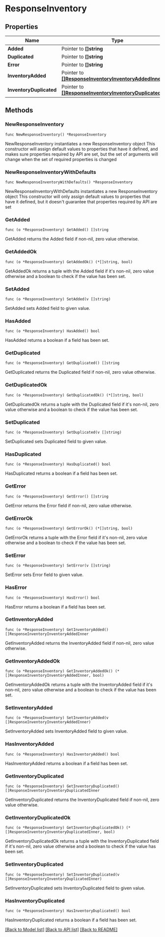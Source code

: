 # ResponseInventory

## Properties

Name | Type | Description | Notes
------------ | ------------- | ------------- | -------------
**Added** | Pointer to **[]string** |  | [optional] 
**Duplicated** | Pointer to **[]string** |  | [optional] 
**Error** | Pointer to **[]string** |  | [optional] 
**InventoryAdded** | Pointer to [**[]ResponseInventoryInventoryAddedInner**](ResponseInventoryInventoryAddedInner.md) |  | [optional] 
**InventoryDuplicated** | Pointer to [**[]ResponseInventoryInventoryDuplicatedInner**](ResponseInventoryInventoryDuplicatedInner.md) |  | [optional] 

## Methods

### NewResponseInventory

`func NewResponseInventory() *ResponseInventory`

NewResponseInventory instantiates a new ResponseInventory object
This constructor will assign default values to properties that have it defined,
and makes sure properties required by API are set, but the set of arguments
will change when the set of required properties is changed

### NewResponseInventoryWithDefaults

`func NewResponseInventoryWithDefaults() *ResponseInventory`

NewResponseInventoryWithDefaults instantiates a new ResponseInventory object
This constructor will only assign default values to properties that have it defined,
but it doesn't guarantee that properties required by API are set

### GetAdded

`func (o *ResponseInventory) GetAdded() []string`

GetAdded returns the Added field if non-nil, zero value otherwise.

### GetAddedOk

`func (o *ResponseInventory) GetAddedOk() (*[]string, bool)`

GetAddedOk returns a tuple with the Added field if it's non-nil, zero value otherwise
and a boolean to check if the value has been set.

### SetAdded

`func (o *ResponseInventory) SetAdded(v []string)`

SetAdded sets Added field to given value.

### HasAdded

`func (o *ResponseInventory) HasAdded() bool`

HasAdded returns a boolean if a field has been set.

### GetDuplicated

`func (o *ResponseInventory) GetDuplicated() []string`

GetDuplicated returns the Duplicated field if non-nil, zero value otherwise.

### GetDuplicatedOk

`func (o *ResponseInventory) GetDuplicatedOk() (*[]string, bool)`

GetDuplicatedOk returns a tuple with the Duplicated field if it's non-nil, zero value otherwise
and a boolean to check if the value has been set.

### SetDuplicated

`func (o *ResponseInventory) SetDuplicated(v []string)`

SetDuplicated sets Duplicated field to given value.

### HasDuplicated

`func (o *ResponseInventory) HasDuplicated() bool`

HasDuplicated returns a boolean if a field has been set.

### GetError

`func (o *ResponseInventory) GetError() []string`

GetError returns the Error field if non-nil, zero value otherwise.

### GetErrorOk

`func (o *ResponseInventory) GetErrorOk() (*[]string, bool)`

GetErrorOk returns a tuple with the Error field if it's non-nil, zero value otherwise
and a boolean to check if the value has been set.

### SetError

`func (o *ResponseInventory) SetError(v []string)`

SetError sets Error field to given value.

### HasError

`func (o *ResponseInventory) HasError() bool`

HasError returns a boolean if a field has been set.

### GetInventoryAdded

`func (o *ResponseInventory) GetInventoryAdded() []ResponseInventoryInventoryAddedInner`

GetInventoryAdded returns the InventoryAdded field if non-nil, zero value otherwise.

### GetInventoryAddedOk

`func (o *ResponseInventory) GetInventoryAddedOk() (*[]ResponseInventoryInventoryAddedInner, bool)`

GetInventoryAddedOk returns a tuple with the InventoryAdded field if it's non-nil, zero value otherwise
and a boolean to check if the value has been set.

### SetInventoryAdded

`func (o *ResponseInventory) SetInventoryAdded(v []ResponseInventoryInventoryAddedInner)`

SetInventoryAdded sets InventoryAdded field to given value.

### HasInventoryAdded

`func (o *ResponseInventory) HasInventoryAdded() bool`

HasInventoryAdded returns a boolean if a field has been set.

### GetInventoryDuplicated

`func (o *ResponseInventory) GetInventoryDuplicated() []ResponseInventoryInventoryDuplicatedInner`

GetInventoryDuplicated returns the InventoryDuplicated field if non-nil, zero value otherwise.

### GetInventoryDuplicatedOk

`func (o *ResponseInventory) GetInventoryDuplicatedOk() (*[]ResponseInventoryInventoryDuplicatedInner, bool)`

GetInventoryDuplicatedOk returns a tuple with the InventoryDuplicated field if it's non-nil, zero value otherwise
and a boolean to check if the value has been set.

### SetInventoryDuplicated

`func (o *ResponseInventory) SetInventoryDuplicated(v []ResponseInventoryInventoryDuplicatedInner)`

SetInventoryDuplicated sets InventoryDuplicated field to given value.

### HasInventoryDuplicated

`func (o *ResponseInventory) HasInventoryDuplicated() bool`

HasInventoryDuplicated returns a boolean if a field has been set.


[[Back to Model list]](../README.md#documentation-for-models) [[Back to API list]](../README.md#documentation-for-api-endpoints) [[Back to README]](../README.md)


